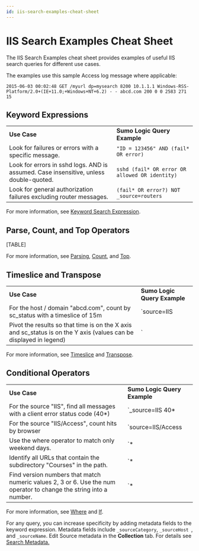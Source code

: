 ```yaml
---
id: iis-search-examples-cheat-sheet
---
```


# IIS Search Examples Cheat Sheet

The IIS Search Examples cheat sheet provides examples of useful IIS
search queries for different use cases.

The examples use this sample Access log message where applicable:

    2015-06-03 00:02:48 GET /myurl dp=mysearch 8200 10.1.1.1 Windows-RSS-Platform/2.0+(IE+11.0;+Windows+NT+6.2) - - abcd.com 200 0 0 2583 271 15

## Keyword Expressions

|                                                                                       |                                                |
|---------------------------------------------------------------------------------------|------------------------------------------------|
| **Use Case**                                                                          | **Sumo Logic Query Example**                   |
| Look for failures or errors with a specific message.                                  | `"ID = 123456" AND (fail* OR error)`           |
| Look for errors in sshd logs. AND is assumed. Case insensitive, unless double-quoted. | `sshd (fail* OR error OR allowed OR identity)` |
| Look for general authorization failures excluding router messages.                    | `(fail* OR error?) NOT _source=routers`        |

For more information, see [Keyword Search
Expression](../Get-Started-with-Search/How-to-Build-a-Search/Keyword-Search-Expressions.md "Keyword Search Expression").

## Parse, Count, and Top Operators

[TABLE]

For more information,
see [Parsing](../Search-Query-Language/01-Parse-Operators.md "Parsing"), [Count](../Search-Query-Language/aaGroup/count,-count-distinct,-and-count-frequent.md "count, count_distinct, and count_frequent"),
and [Top](../Search-Query-Language/Search-Operators/top.md "top").

## Timeslice and Transpose

|                                                                                                                    |                                                                                                                                         |
|--------------------------------------------------------------------------------------------------------------------|-----------------------------------------------------------------------------------------------------------------------------------------|
| **Use Case**                                                                                                       | **Sumo Logic Query Example**                                                                                                            |
| For the host / domain "abcd.com", count by sc_status with a timeslice of 15m                                       | `source=IIS              | parse "abcd.com * " as sc_status              | timeslice 15m              | count by _timeslice, sc_status` |
| Pivot the results so that time is on the X axis and sc_status is on the Y axis (values can be displayed in legend) | `| transpose row _timeslice column sc_status`                                                                                           |

For more information,
see [Timeslice](../Search-Query-Language/Search-Operators/timeslice.md "timeslice") and [Transpose](../Search-Query-Language/Search-Operators/transpose.md "transpose").

## Conditional Operators

|                                                                                                                    |                                                                                                                                                                                                                                                                                                                                                                                                                                                                                                                   |
|--------------------------------------------------------------------------------------------------------------------|-------------------------------------------------------------------------------------------------------------------------------------------------------------------------------------------------------------------------------------------------------------------------------------------------------------------------------------------------------------------------------------------------------------------------------------------------------------------------------------------------------------------|
| **Use Case**                                                                                                       | **Sumo Logic Query Example**                                                                                                                                                                                                                                                                                                                                                                                                                                                                                      |
| For the source "IIS", find all messages with a client error status code (40\*)                                     | `_source=IIS 40*              | parse "abcd.com * " as sc_status              | where sc_status matches "40*"`                                                                                                                                                                                                                                                                                                                                                                                                    |
| For the source "IIS/Access", count hits by browser                                                                 | `source=IIS/Access              | parse “* * * * * * * * “ as date, time, csmethod, cs_uri_stem, cs_uri_query, s_port, c_ip, cs_UserAgent              | if (cs_UserAgent matches "*MSIE*",1,0) as ie              | if (cs_UserAgent matches "*Firefox*",1,0) as firefox              | if (cs_UserAgent matches "*Safari*",1,0) as safari             | if (cs_UserAgent matches "*Chrome*",1,0) as chrome              | sum(ie) as ie, sum(firefox) as firefox, sum(safari) as safari, sum(chrome) as chrome` |
| Use the where operator to match only weekend days.                                                                 | `* | parse "day=*:" as day_of_week              | where day_of_week in ("Saturday","Sunday")`                                                                                                                                                                                                                                                                                                                                                                                                                     |
| Identify all URLs that contain the subdirectory "Courses" in the path.                                             | `* | parse "GET * " as cs_uri_stem              | where cs_uri_stem matches "*Courses*"`                                                                                                                                                                                                                                                                                                                                                                                                                          |
| Find version numbers that match numeric values 2, 3 or 6. Use the num operator to change the string into a number. | `* | parse "Version=*." as number              | num(number) | where number in (2,3,6)`                                                                                                                                                                                                                                                                                                                                                                                                                           |

For more information, see
[Where](../Search-Query-Language/Search-Operators/where.md "where") and
[If](../Search-Query-Language/Search-Operators/if-operator-and.md "if and ?"). 

For any query, you can increase specificity by adding metadata fields to
the keyword expression. Metadata fields include `_sourceCategory`,
`_sourceHost `, and `_sourceName`. Edit Source metadata in the
**Collection** tab. For details see [Search
Metadata.](../Get-Started-with-Search/Search-Basics/Built-in-Metadata.md "Search Metadata") 
